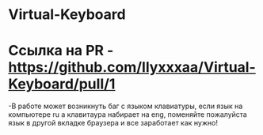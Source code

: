 # Virtual-Keyboard

# Ссылка на PR - https://github.com/Ilyxxxaa/Virtual-Keyboard/pull/1

-В работе может возникнуть баг с языком клавиатуры, если язык на компьютере ru а клавитаура набирает на eng, поменяйте пожалуйста язык в другой вкладке браузера и все заработает как нужно!
